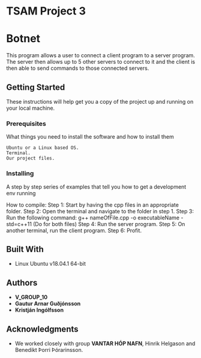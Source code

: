 # TSAM Project 3

# Botnet

This program allows a user to connect a client program to a server program. 
The server then allows up to 5 other servers to connect to it and the client
is then able to send commands to those connected servers.

## Getting Started

These instructions will help get you a copy of the project up and running on your local machine.

### Prerequisites

What things you need to install the software and how to install them

```
Ubuntu or a Linux based OS.
Terminal.
Our project files.
```

### Installing

A step by step series of examples that tell you how to get a development env running

How to compile:
Step 1: Start by having the cpp files in an appropriate folder.
Step 2: Open the terminal and navigate to the folder in step 1.
Step 3: Run the following command: g++ nameOfFile.cpp -o executableName -std=c++11 (Do for both files)
Step 4: Run the server program.
Step 5: On another terminal, run the client program.
Step 6: Profit.

## Built With

* Linux Ubuntu v18.04.1 64-bit

## Authors

* **V_GROUP_10**
* **Gautur Arnar Guðjónsson**
* **Kristján Ingólfsson**

## Acknowledgments

* We worked closely with group **VANTAR HÓP NAFN**, Hinrik Helgason and Benedikt Þorri Þórarinsson.



